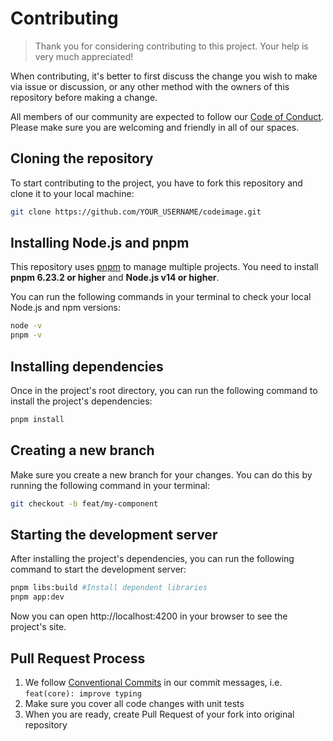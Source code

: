 # Contributing

> Thank you for considering contributing to this project. Your help is very much appreciated!

When contributing, it's better to first discuss the change you wish to make via issue or discussion, or any other method
with the owners of this repository before making a change.

All members of our community are expected to follow our [Code of Conduct](CODE_OF_CONDUCT.md). Please make sure you are
welcoming and friendly in all of our spaces.

## Cloning the repository
To start contributing to the project, you have to fork this repository and clone it to your local machine:

```bash
git clone https://github.com/YOUR_USERNAME/codeimage.git
```

## Installing Node.js and pnpm

This repository uses [pnpm](https://pnpm.io/it/) to manage multiple projects. You need to install **pnpm 6.23.2 or higher** and **Node.js v14 or higher**.

You can run the following commands in your terminal to check your local Node.js and npm versions:

```bash
node -v
pnpm -v
```

## Installing dependencies

Once in the project's root directory, you can run the following command to install the project's dependencies:

```bash
pnpm install
```

## Creating a new branch

Make sure you create a new branch for your changes. You can do this by running the following command in your terminal:

```bash
git checkout -b feat/my-component
```

## Starting the development server

After installing the project's dependencies, you can run the following command to start the development server:

```bash
pnpm libs:build #Install dependent libraries
pnpm app:dev
```

Now you can open http://localhost:4200 in your browser to see the project's site.

## Pull Request Process

1. We follow [Conventional Commits](https://www.conventionalcommits.org/en/v1.0.0-beta.4/) in our commit messages, i.e.
   `feat(core): improve typing`
2. Make sure you cover all code changes with unit tests
3. When you are ready, create Pull Request of your fork into original repository
